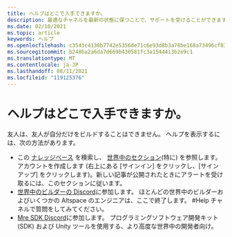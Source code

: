 ```yaml
---
title: ヘルプはどこで入手できますか。
description: 最適なチャネルを最新の状態に保つことで、サポートを受けることができます。また、AltpsaceVR エクスペリエンスに関するヘルプを得ることができます。
ms.date: 02/10/2021
ms.topic: article
keywords: ヘルプ
ms.openlocfilehash: c3543c4130b7742e5356de71c6e93d8b3a78be168a73496cf834b56e1c1c4229
ms.sourcegitcommit: b248ba2a6da7d669b430581fc3a1544413b2e9c1
ms.translationtype: MT
ms.contentlocale: ja-JP
ms.lasthandoff: 08/11/2021
ms.locfileid: "119125376"
---
```

# <a name="where-can-i-get-help"></a>ヘルプはどこで入手できますか。

友人は、友人が自分だけをビルドすることはできません。 ヘルプを表示するには、次の方法があります。

* この [ナレッジベース](../index.yml) を検索し、 [世界中のセクション](world-editor-getting-started.md)(特に) を参照します。 アカウントを作成します (右上にある [サインイン] をクリックし、[サインアップ] をクリックします)。新しい記事が公開されたときにアラートを受け取るには、このセクションに従います。
* [世界中のビルダーの Discord](https://discordapp.com/invite/altspacevr)に参加します。 ほとんどの世界中のビルダーおよびいくつかの Altspace のエンジニアは、ここで終了します。 #Help チャネルで質問をしてみてください。
* [Mre SDK Discord](https://discord.gg/xyBcQec)に参加します。 プログラミングソフトウェア開発キット (SDK) および Unity ツールを使用する、より高度な世界中の開発者向け。 